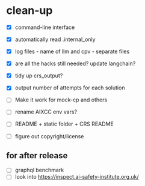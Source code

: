 clean-up
=======
- [x] command-line interface
- [x] automatically read .internal_only
- [x] log files - name of llm and cpv - separate files

- [x] are all the hacks still needed? update langchain?
- [x] tidy up crs_output?
- [x] output number of attempts for each solution
- [ ] Make it work for mock-cp and others
- [ ] rename AIXCC env vars?
- [ ] README + static folder + CRS README
- [ ] figure out copyright/license

for after release
-------
- [ ] graphql benchmark
- [ ] look into https://inspect.ai-safety-institute.org.uk/
